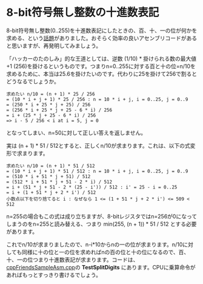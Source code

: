 # 8-bit符号無し整数の十進数表記

8-bit符号無し整数(0..255)を十進数表記にしたときの、百、十、一の位が何かを求める、という[話題](https://twitter.com/kuina_ch/status/1005039862670479360)がありました。おそらく効率の良いアセンブリコードがあると思いますが、再発明してみましょう。

「ハッカーのたのしみ」的な王道としては、逆数 (1/10) * 掛けられる数の最大値+1 (256)を掛けるというものです。つまりn=0..255に対する百と十の位=n/10を求めるために、本当は25.6を掛けたいのです。代わりに25を掛けて256で割るとどうなるでしょうか。

```text
求めたい n/10 = (n + 1) * 25 / 256
= (10 * i + j + 1) * 25 / 256 : n = 10 * i + j, i = 0..25, j = 0..9
= (250 * i + 25 * j + 25) / 256
= (256 * i + 25 * j + 25 - 6 * i) / 256
= i + (25 * j + 25 - 6 * i) / 256
=> i - 5 / 256 < i at i = 5, j = 0
```
となってしまい、n=50に対して正しい答えを返しません。

実は (n + 1) * 51 / 512とすると、正しくn/10が求まります。これは、以下の式変形で求まります。

```text
求めたい n/10 = (n + 1) * 51 / 512
= (10 * i + j + 1) * 51 / 512 : n = 10 * i + j, i = 0..25, j = 0..9
= (510 * i + 51 * j + 51) / 512
= (512 * i + 51 * j + 51 - 2 * i) / 512
= i + (51 * j + 51 - 2 * (25 - i')) / 512 : i' = 25 - i = 0..25
= i + (1 + 51 * j + 2 * i') / 512
小数点以下を切り捨てると i : なぜなら 1 <= (1 + 51 * j + 2 * i') <= 509 < 512
```

n=255の場合もこの式は成り立ちますが、8-bitレジスタではn=256が0になってしまうのをn=255と読み替える、つまり min(255, (n + 1)) * 51 / 512 とする必要があります。

これでn/10が求まりましたので、n-i*10からnの一の位が求まります。n/10に対しても同様に十の位と一の位を求めればnの百の位と十の位になるので、百、十、一の位つまり十進数表記が求まります。コードは、[cppFriendsSampleAsm.cpp](cppFriendsSampleAsm.cpp)の __TestSplitDigits__ にあります。CPUに乗算命令があればもっとすっきり書けるでしょう。
